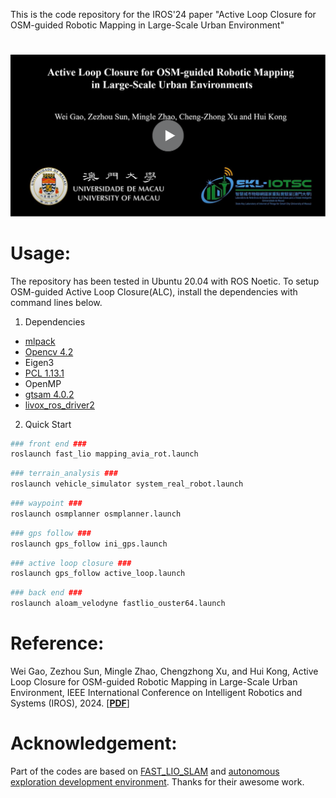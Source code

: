 This is the code repository for the IROS'24 paper "Active Loop Closure for OSM-guided Robotic Mapping in Large-Scale Urban Environment"

# 

[![Active Loop Closure for OSM-guided Robotic Mapping in Large-Scale Urban Environment](cover.png)](https://www.youtube.com/watch?v=jHr28Vx-M-M "Active Loop Closure for OSM-guided Robotic Mapping in Large-Scale Urban Environment")

# Usage:
The repository has been tested in Ubuntu 20.04 with ROS Noetic. To setup OSM-guided Active Loop Closure(ALC), install the dependencies with command lines below.
1. Dependencies

- [mlpack](https://github.com/mlpack/mlpack)
- [Opencv 4.2](https://github.com/opencv/opencv)
- Eigen3
- [PCL 1.13.1](https://github.com/PointCloudLibrary/pcl)
- OpenMP
- [gtsam 4.0.2](https://github.com/borglab/gtsam)
- [livox_ros_driver2](https://github.com/Livox-SDK/livox_ros_driver2)

2. Quick Start
```bash
### front end ###
roslaunch fast_lio mapping_avia_rot.launch
```
```bash
### terrain_analysis ###
roslaunch vehicle_simulator system_real_robot.launch
```
```bash
### waypoint ###
roslaunch osmplanner osmplanner.launch
```
```bash
### gps follow ###
roslaunch gps_follow ini_gps.launch
```
```bash
### active loop closure ###
roslaunch gps_follow active_loop.launch
```
```bash
### back end ###
roslaunch aloam_velodyne fastlio_ouster64.launch
```

# Reference:
Wei Gao, Zezhou Sun, Mingle Zhao, Chengzhong Xu, and Hui Kong, Active Loop Closure for OSM-guided Robotic Mapping in Large-Scale Urban Environment, 
IEEE International Conference on Intelligent Robotics and Systems (IROS), 2024. [[**PDF**](https://arxiv.org/pdf/2407.17078)]

# Acknowledgement:
Part of the codes are based on [FAST_LIO_SLAM](https://github.com/gisbi-kim/FAST_LIO_SLAM) and [autonomous exploration development environment](https://github.com/jizhang-cmu/ground_based_autonomy_basic). Thanks for their awesome work.
